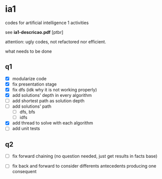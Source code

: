 # ia1
codes for artificial intelligence 1 activities

see **ia1-descricao.pdf** [ptbr] 

attention: ugly codes, not refactored nor efficient.

what needs to be done

## q1
- [x] modularize code
- [x] fix presentation stage
- [x] fix dfs (idk why it is not working properly)
- [x] add solutions' depth in every algorithm 
- [ ] add shortest path as solution depth
- [ ] add solutions' path 
    - [ ] dfs, bfs
    - [ ] idfs
- [x] add thread to solve with each algorithm
- [ ] add unit tests

## q2
- [ ] fix forward chaining (no question needed, just get results in facts base)
- [ ] fix back and forward to consider differents antecedents producing one
consequent

